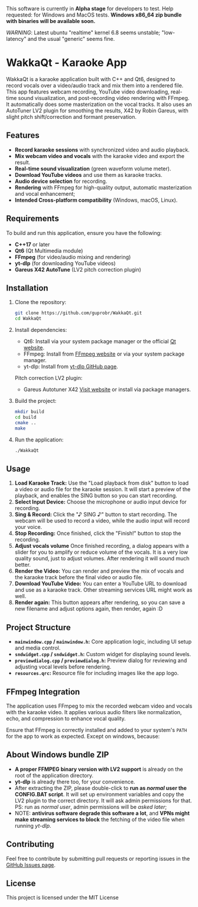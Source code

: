 This software is currently in **Alpha stage** for developers to test. 
Help requested: for Windows and MacOS tests. **Windows x86_64 zip bundle with binaries will be available soon.**

*WARNING*:  Latest ubuntu "realtime" kernel 6.8 seems unstable; "low-latency" and the usual "generic" seems fine.

# WakkaQt - Karaoke App

WakkaQt is a karaoke application built with C++ and Qt6, designed to record vocals over a video/audio track and mix them into a rendered file. This app features webcam recording, YouTube video downloading, real-time sound visualization, and post-recording video rendering with FFmpeg. It automatically does some masterization on the vocal tracks. It also uses an AutoTuner LV2 plugin for smoothing the results, X42 by Robin Gareus, with slight pitch shift/correction and formant preservation.

## Features

- **Record karaoke sessions** with synchronized video and audio playback.
- **Mix webcam video and vocals** with the karaoke video and export the result.
- **Real-time sound visualization** (green waveform volume meter).
- **Download YouTube videos** and use them as karaoke tracks.
- **Audio device selection** for recording.
- **Rendering** with FFmpeg for high-quality output, automatic masterization and vocal enhancement;
- **Intended Cross-platform compatibility** (Windows, macOS, Linux).

## Requirements

To build and run this application, ensure you have the following:

- **C++17** or later
- **Qt6** (Qt Multimedia module)
- **FFmpeg** (for video/audio mixing and rendering)
- **yt-dlp** (for downloading YouTube videos)
- **Gareus X42 AutoTune** (LV2 pitch correction plugin)

## Installation

1. Clone the repository:

    ```bash
    git clone https://github.com/guprobr/WakkaQt.git
    cd WakkaQt
    ```

2. Install dependencies:
   
    - Qt6: Install via your system package manager or the official [Qt website](https://www.qt.io/).
    - FFmpeg: Install from [FFmpeg website](https://ffmpeg.org/) or via your system package manager.
    - yt-dlp: Install from [yt-dlp GitHub page](https://github.com/yt-dlp/yt-dlp).

    Pitch correction LV2 plugin:
    - Gareus Autotuner X42 [Visit website](https://x42-plugins.com/x42/x42-autotune) or install via package managers.

3. Build the project:

    ```bash
    mkdir build
    cd build
    cmake ..
    make
    ```

4. Run the application:

    ```bash
    ./WakkaQt
    ```

## Usage

1. **Load Karaoke Track:** Use the "Load playback from disk" button to load a video or audio file for the karaoke session. It will start a preview of the playback, and enables the SING button so you can start recording.
2. **Select Input Device:** Choose the microphone or audio input device for recording.
3. **Sing & Record:** Click the "♪ SING ♪" button to start recording. The webcam will be used to record a video, while the audio input will record your voice.
4. **Stop Recording:** Once finished, click the "Finish!" button to stop the recording.
5. **Adjust vocals volume** Once finished recording, a dialog appears with a slider for you to amplify or reduce volume of the vocals. It is a very low quality sound, just to adjust volumes. After rendering it will sound much better.
6. **Render the Video:** You can render and preview the mix of vocals and the karaoke track before the final video or audio file.
7. **Download YouTube Video:** You can enter a YouTube URL to download and use as a karaoke track. Other streaming services URL might work as well.
8. **Render again:** This button appears after rendering, so you can save a new filename and adjust options again, then render, again :D

## Project Structure

- **`mainwindow.cpp` / `mainwindow.h`:** Core application logic, including UI setup and media control.
- **`sndwidget.cpp` / `sndwidget.h`:** Custom widget for displaying sound levels.
- **`previewdialog.cpp` / `previewdialog.h`:** Preview dialog for reviewing and adjusting vocal levels before rendering.
- **`resources.qrc`:** Resource file for including images like the app logo.

## FFmpeg Integration

The application uses FFmpeg to mix the recorded webcam video and vocals with the karaoke video. It applies various audio filters like normalization, echo, and compression to enhance vocal quality.

Ensure that FFmpeg is correctly installed and added to your system's `PATH` for the app to work as expected. Except on windows, because:

## About Windows bundle ZIP

  - **A proper FFMPEG binary version with LV2 support** is already on the root of the application directory.
  - **yt-dlp** is already there too, for your convenience.
  - After extracting the ZIP, please double-click to **run as _normal_ user the CONFIG.BAT script**. It will set up environment variables and copy the LV2 plugin to the correct directory. It will ask admin permissions for that. PS: run as _normal user_, admin permissions will be _asked later_;
  - NOTE: **antivirus software degrade this software a lot**, and **VPNs might make streaming services to block** the fetching of the video file when running *yt-dlp*.

## Contributing

Feel free to contribute by submitting pull requests or reporting issues in the [GitHub Issues page](https://github.com/guprobr/WakkaQt/issues).

## License

This project is licensed under the MIT License

